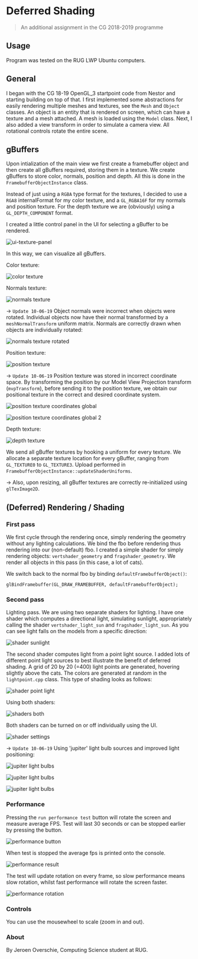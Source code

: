 # Deferred Shading
> An additional assignment in the CG 2018-2019 programme

## Usage

Program was tested on the RUG LWP Ubuntu computers.

## General
	
I began with the CG 18-19 OpenGL_3 startpoint code from Nestor and starting building on top of that. I first implemented some abstractions for easily rendering multiple meshes and textures, see the `Mesh` and `Object` classes. An object is an entity that is rendered on screen, which can have a texture and a mesh attached. A mesh is loaded using the `Model` class. Next, I also added a view transform in order to simulate a camera view. All rotational controls rotate the entire scene. 

## gBuffers

Upon intialization of the main view we first create a framebuffer object and then create all gBuffers required, storing them in a texture. We create gBuffers to store color, normals, position and depth. All this is done in the `FramebufferObjectInstance` class.

Instead of just using a `RGBA` type format for the textures, I decided to use a `RGA8` internalFormat for my color texture, and a `GL_RGBA16F` for my normals and position texture. For the depth texture we are (obviously) using a `GL_DEPTH_COMPONENT` format.

I created a little control panel in the UI for selecting a gBuffer to be rendered.

![ui-texture-panel](./Screenshots/ui-texture-panel.png)

In this way, we can visualize all gBuffers.

Color texture:

![color texture](./Screenshots/texture-color.png)

Normals texture:

![normals texture](./Screenshots/texture-normals.png)

→ `Update 10-06-19` Object normals were incorrect when objects were rotated. Individual objects now have their normal transformed by a `meshNormalTransform` uniform matrix. Normals are correctly drawn when objects are individually rotated:

![normals texture rotated](./Screenshots/texture-normals-rotated.png)

Position texture:

![position texture](./Screenshots/texture-position.png)

→ `Update 10-06-19` Position texture was stored in incorrect coordinate space. By transforming the position by our Model View Projection transform (`mvpTransform`), before sending it to the position texture, we obtain our positional texture in the correct and desired coordinate system.

![position texture coordinates global](./Screenshots/texture-position-coordinates-global.png)

![position texture coordinates global 2](./Screenshots/texture-position-coordinates-global-2.png)

Depth texture:

![depth texture](./Screenshots/texture-depth.png)

We send all gBuffer textures by hooking a uniform for every texture. We allocate a separate texture location for every gBuffer, ranging from `GL_TEXTURE0` to `GL_TEXTURE3`. Upload performed in `FramebufferObjectInstance::updateShaderUniforms`.

→ Also, upon resizing, all gBuffer textures are correctly re-initialized using `glTexImage2D`.

## (Deferred) Rendering / Shading

### First pass
We first cycle through the rendering once, simply rendering the geometry without any lighting calculations. We bind the fbo before rendering thus rendering into our (non-default) fbo. I created a simple shader for simply rendering objects: `vertshader_geometry` and `fragshader_geometry`. We render all objects in this pass (in this case, a lot of cats).

We switch back to the normal fbo by binding `defaultFramebufferObject()`: 

`glBindFramebuffer(GL_DRAW_FRAMEBUFFER, defaultFramebufferObject);`

### Second pass
Lighting pass. We are using two separate shaders for lighting. I have one shader which computes a directional light, simulating sunlight, appropriately calling the shader `vertshader_light_sun` and `fragshader_light_sun`. As you can see light falls on the models from a specific direction:

![shader sunlight](./Screenshots/lighting-sun-light.png)

The second shader computes light from a point light source. I added lots of different point light sources to best illustrate the benefit of deferred shading. A grid of 20 by 20 (=400) light points are generated, hovering slightly above the cats. The colors are generated at random in the `lightpoint.cpp` class. This type of shading looks as follows:

![shader point light](./Screenshots/lighting-point-lights.png)

Using both shaders:

![shaders both](./Screenshots/lighting-both.png)

Both shaders can be turned on or off individually using the UI.

![shader settings](./Screenshots/shader-settings.png)

→ `Update 10-06-19` Using 'jupiter' light bulb sources and improved light positioning:

![jupiter light bulbs](./Screenshots/jupiter-light-bulbs.png)

![jupiter light bulbs](./Screenshots/jupiter-light-bulbs-2.png)

![jupiter light bulbs](./Screenshots/jupiter-light-bulbs-3.png)

### Performance

Pressing the `run performance test` button will rotate the screen and measure average FPS. Test will last 30 seconds or can be stopped earlier by pressing the button.

![performance button](./Screenshots/performance-button.png)

When test is stopped the average fps is printed onto the console.

![performance result](./Screenshots/performance-result.png)

The test will update rotation on every frame, so slow performance means slow rotation, whilst fast performance will rotate the screen faster.

![performance rotation](./Screenshots/performance-rotation-ex.gif)

### Controls

You can use the mousewheel to scale (zoom in and out).

### About

By Jeroen Overschie, Computing Science student at RUG.
